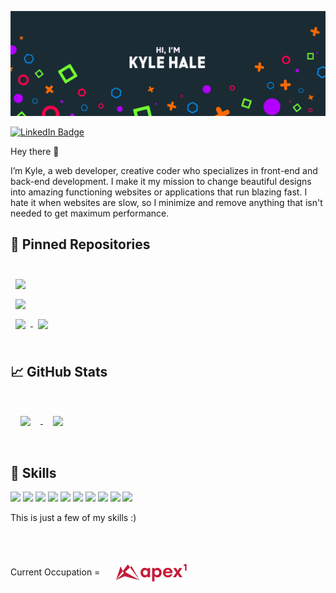 [![Braydon's GitHub Banner](./assets/GitHubHeader.png)](https://braydoncoyer.dev)

[![LinkedIn Badge](https://img.shields.io/badge/LinkedIn-Profile-informational?style=flat&logo=linkedin&logoColor=white&color=0D76A8)](https://www.linkedin.com/in/kyle--hale/)

Hey there 👋

I’m Kyle, a web developer, creative coder who specializes in front-end and back-end development. I make it my mission to change beautiful designs into amazing functioning websites or applications that run blazing fast. I hate it when websites are slow, so I minimize and remove anything that isn't needed to get maximum performance.

## 📌 Pinned Repositories

<br>

<a href="https://github.com/KaiH-0/CinnamonBot">
  <img align="center" style="margin:0.5rem" src="https://github-readme-stats.vercel.app/api/pin/?username=kaih-0&repo=cinnamonbot&title_color=ffffff&text_color=c9cacc&icon_color=4AB197&bg_color=1A2B34" />
</a>

<br>

<a href="https://github.com/KaiH-0/GrilledOS">
  <img align="center" style="margin:0.5rem" src="https://github-readme-stats.vercel.app/api/pin/?username=kaih-0&repo=GrilledOS&title_color=ffffff&text_color=c9cacc&icon_color=4AB197&bg_color=1A2B34" />
</a>

<br>

<a href="https://github.com/KaiH-0/KaisEngine">
  <img align="center" style="margin:0.5rem" src="https://github-readme-stats.vercel.app/api/pin/?username=kaih-0&repo=kaisengine&title_color=ffffff&text_color=c9cacc&icon_color=4AB197&bg_color=1A2B34" />
</a>

<a href="https://github.com/KaiH-0/UnityMultiplayerFPS">
  <img align="center" style="margin:0.5rem" src="https://github-readme-stats.vercel.app/api/pin/?username=kaih-0&repo=UnityMultiplayerFPS&title_color=ffffff&text_color=c9cacc&icon_color=4AB197&bg_color=1A2B34" />
</a>

<br>
<br>

## &#x1f4c8; GitHub Stats

<br>
<a href="#">
  <img align="center" style="margin:1rem" src="https://github-readme-stats.vercel.app/api?username=kaih-0&show_icons=true&line_height=27&count_private=true&title_color=ffffff&text_color=c9cacc&icon_color=4AB097&bg_color=1A2B34" />
</a>
<a href="#">
  <img align="center" style="margin:1rem" src="https://github-readme-stats.vercel.app/api/top-langs/?username=kaih-0&hide=html,css&layout=compact&title_color=ffffff&text_color=c9cacc&icon_color=4AB197&bg_color=1A2B34" />
</a>
<br>
<br>

## 💼 Skills

![](https://img.shields.io/badge/Code-HTML-informational?style=flat&logo=HTML&logoColor=white&color=4AB197)
![](https://img.shields.io/badge/Code-CSS-informational?style=flat&logo=CSS&logoColor=white&color=4AB197)
![](https://img.shields.io/badge/Code-PHP-informational?style=flat&logo=PHP&logoColor=white&color=4AB197)
![](https://img.shields.io/badge/Code-JavaScript-informational?style=flat&logo=JavaScript&logoColor=white&color=4AB197)
![](https://img.shields.io/badge/Code-TypeScript-informational?style=flat&logo=TypeScript&logoColor=white&color=4AB197)
![](https://img.shields.io/badge/Code-Java-informational?style=flat&logo=Java&logoColor=white&color=4AB197)
![](https://img.shields.io/badge/Code-CSharp-informational?style=flat&logo=c-sharp&logoColor=white&color=4AB197)
![](https://img.shields.io/badge/Code-.NET-informational?style=flat&logo=.net&logoColor=white&color=4AB197)
![](https://img.shields.io/badge/Code-MongoDB-informational?style=flat&logo=MongoDB&logoColor=white&color=4AB197)
![](https://img.shields.io/badge/Code-MySQL-informational?style=flat&logo=MySQL&logoColor=white&color=4AB197)

This is just a few of my skills :)

<br>

Current Occupation = 
<img align="center" style="margin:1rem" src="./assets/Apex1LogoRed.png" width="25%" />
